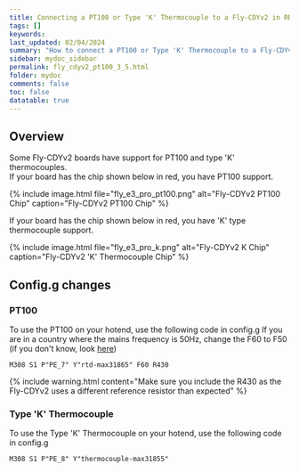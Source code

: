 ```yaml
---
title: Connecting a PT100 or Type 'K' Thermocouple to a Fly-CDYv2 in RRF 3.5.0 Onwards
tags: []
keywords: 
last_updated: 02/04/2024
summary: "How to connect a PT100 or Type 'K' Thermocouple to a Fly-CDYv2"
sidebar: mydoc_sidebar
permalink: fly_cdyv2_pt100_3_5.html
folder: mydoc
comments: false
toc: false
datatable: true
---
```


## Overview

Some Fly-CDYv2 boards have support for PT100 and type 'K' thermocouples.  
If your board has the chip shown below in red, you have PT100 support.  

{% include image.html file="fly_e3_pro_pt100.png" alt="Fly-CDYv2 PT100 Chip" caption="Fly-CDYv2 PT100 Chip" %}  

If your board has the chip shown below in red, you have 'K' type thermocouple support.  

{% include image.html file="fly_e3_pro_k.png" alt="Fly-CDYv2 K Chip" caption="Fly-CDYv2 'K' Thermocouple Chip" %}

## Config.g changes

### PT100

To use the PT100 on your hotend, use the following code in config.g
If you are in a country where the mains frequency is 50Hz, change the F60 to F50 (if you don't know, look [here](https://www.oaktreeproducts.com/img/product/description/List%20of%20Worldwide%20AC%20Voltages.pdf))

```text
M308 S1 P"PE_7" Y"rtd-max31865" F60 R430
```

{% include warning.html content="Make sure you include the R430 as the Fly-CDYv2 uses a different reference resistor than expected" %}

### Type 'K' Thermocouple

To use the Type 'K' Thermocouple on your hotend, use the following code in config.g

```text
M308 S1 P"PE_8" Y"thermocouple-max31855"
```
